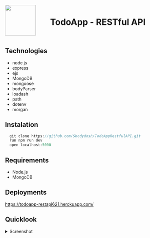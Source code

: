 
 <img align="left" src = "https://media2.giphy.com/media/QssGEmpkyEOhBCb7e1/giphy.gif?cid=ecf05e47a0n3gi1bfqntqmob8g9aid1oyj2wr3ds3mg700bl&rid=giphy.gif" width = 100px height=100px>

<h1 align="center">TodoApp - RESTful API </h1>
 <p align="center">
 
 <br />

## Technologies

* node.js
* express
* ejs
* MongoDB
* mongoose
* bodyParser
* loadash
* path
* dotenv
* morgan

## Instalation
```node.js
  git clone https://github.com/Shodydosh/TodoAppRestfulAPI.git
  run npm run dev
  open localhost:5000
  ```
## Requirements
 * Node.js
 * MongoDB
 
## Deployments
https://todoapp-restapi621.herokuapp.com/

## Quicklook

<details> 
  <summary>Screenshot</summary>
  <br />
<div>
<img src="https://user-images.githubusercontent.com/87895460/190206397-02e041a8-b01a-4cb4-8352-91f06f63acf8.png" alt="Shodydosh" />
</div>

</details>

